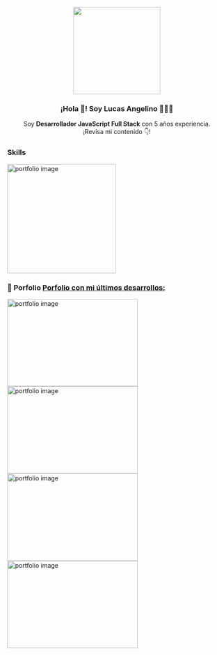 <p align="center" width="300">
   <img align="center" width="200" src="https://user-images.githubusercontent.com/28304014/164815737-3384f483-095c-463d-94a3-122a699283ef.png" />
   <h3 align="center">¡Hola 👋! Soy Lucas Angelino 👨🏻‍💻</h3>
   <p align="center">Soy <strong>Desarrollador JavaScript Full Stack</strong> con 5 años experiencia.<br />¡Revisa mi contenido 👇!</p>
</p>

### Skills
<a href='https://portfolio-five-ashy-90.vercel.app/' target='_blank'>
  <img height='250' src='https://user-images.githubusercontent.com/28304014/164816471-ac1a3c5b-ec17-403d-9854-4245d7bf6285.png' alt='portfolio image' />
</a>


### 📝 Porfolio [Porfolio con mi últimos desarrollos:](https://portfolio-five-ashy-90.vercel.app/)

<a href='https://portfolio-five-ashy-90.vercel.app/' target='_blank'>
  <img width='300' height='200' src='https://user-images.githubusercontent.com/28304014/164815941-c93d3dce-ec60-4a51-9eff-bb7ca9fbdf12.jpg' alt='portfolio image' />
</a>

<a href='https://portfolio-five-ashy-90.vercel.app/' target='_blank'>
  <img width='300' height='200' src='https://user-images.githubusercontent.com/28304014/164815949-d1779986-175c-4043-b3d2-096c307c0cd9.jpg' alt='portfolio image' />
</a>

<a href='https://portfolio-five-ashy-90.vercel.app/' target='_blank'>
  <img width='300' height='200' src='https://user-images.githubusercontent.com/28304014/164815957-f8aeef53-5efe-45aa-8a90-46d8cbc9ddb0.png' alt='portfolio image' />
</a>

<a href='https://portfolio-five-ashy-90.vercel.app/' target='_blank'>
  <img width='300' height='200' src='https://user-images.githubusercontent.com/28304014/164815970-aa8ab321-07f0-417d-bdae-500a1e9b200f.PNG' alt='portfolio image' />
</a>
